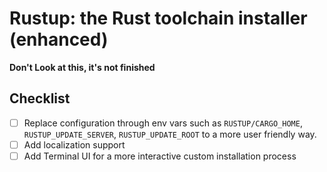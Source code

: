 # Rustup: the Rust toolchain installer (enhanced)

**Don't Look at this, it's not finished**

## Checklist

- [ ] Replace configuration through env vars such as `RUSTUP/CARGO_HOME`, `RUSTUP_UPDATE_SERVER`, `RUSTUP_UPDATE_ROOT`
to a more user friendly way.
- [ ] Add localization support
- [ ] Add Terminal UI for a more interactive custom installation process

